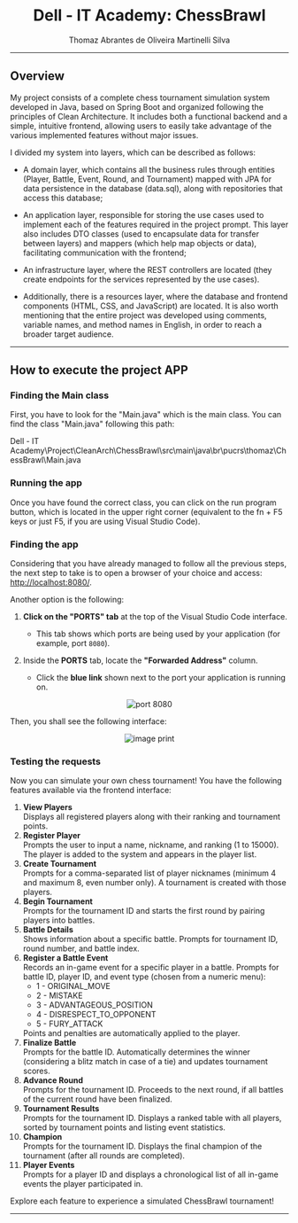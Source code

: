 <h1 align="center">Dell - IT Academy: ChessBrawl</h1>

<p align="center"> Thomaz Abrantes de Oliveira Martinelli Silva</p>

---

## Overview
My project consists of a complete chess tournament simulation system developed in Java, based on Spring Boot and organized following the principles of Clean Architecture. It includes both a functional backend and a simple, intuitive frontend, allowing users to easily take advantage of the various implemented features without major issues.

I divided my system into layers, which can be described as follows:

- A domain layer, which contains all the business rules through entities (Player, Battle, Event, Round, and Tournament) mapped with JPA for data persistence in the database (data.sql), along with repositories that access this database;

- An application layer, responsible for storing the use cases used to implement each of the features required in the project prompt. This layer also includes DTO classes (used to encapsulate data for transfer between layers) and mappers (which help map objects or data), facilitating communication with the frontend;

- An infrastructure layer, where the REST controllers are located (they create endpoints for the services represented by the use cases).

- Additionally, there is a resources layer, where the database and frontend components (HTML, CSS, and JavaScript) are located. It is also worth mentioning that the entire project was developed using comments, variable names, and method names in English, in order to reach a broader target audience.

---

## How to execute the project APP
<h3>Finding the Main class</h3>
<p>First, you have to look for the "Main.java" which is the main class. You can find the class "Main.java" following this path: 

Dell - IT Academy\Project\CleanArch\ChessBrawl\src\main\java\br\pucrs\thomaz\ChessBrawl\Main.java

<h3>Running the app</h3>
Once you have found the correct class, you can click on the run program button, which is located in the upper right corner (equivalent to the fn + F5 keys or just F5, if you are using Visual Studio Code).</p>

<h3>Finding the app</h3>
<p>Considering that you have already managed to follow all the previous steps, the next step to take is to open a browser of your choice and access: <a href ="http://localhost:8080/">http://localhost:8080/</a>.</p>

<p>Another option is the following:</p>

1. **Click on the "PORTS" tab** at the top of the Visual Studio Code interface.
   - This tab shows which ports are being used by your application (for example, port `8080`).

2. Inside the **PORTS** tab, locate the **"Forwarded Address"** column.
   - Click the **blue link** shown next to the port your application is running on.

<p align="center">
  <img src="/workspaces/Chess-Brawl/Dell - IT Academy/Project/CleanArch/ChessBrawl/8080.png" alt="port 8080">
</p>

<p>Then, you shall see the following interface:</p>

<p align="center">
  <img src="/workspaces/Chess-Brawl/Dell - IT Academy/Project/CleanArch/ChessBrawl/interfaceChessBrawl.png" alt="image print">
</p>

<h3>Testing the requests</h3>
<p>
Now you can simulate your own chess tournament! You have the following features available via the frontend interface:
</p>

<ol>
  <li><strong>View Players</strong><br>
    Displays all registered players along with their ranking and tournament points.
  </li>

  <li><strong>Register Player</strong><br>
    Prompts the user to input a name, nickname, and ranking (1 to 15000). The player is added to the system and appears in the player list.
  </li>

  <li><strong>Create Tournament</strong><br>
    Prompts for a comma-separated list of player nicknames (minimum 4 and maximum 8, even number only). A tournament is created with those players.
  </li>

  <li><strong>Begin Tournament</strong><br>
    Prompts for the tournament ID and starts the first round by pairing players into battles.
  </li>

  <li><strong>Battle Details</strong><br>
    Shows information about a specific battle. Prompts for tournament ID, round number, and battle index.
  </li>

  <li><strong>Register a Battle Event</strong><br>
    Records an in-game event for a specific player in a battle. Prompts for battle ID, player ID, and event type (chosen from a numeric menu):
    <ul>
      <li>1 - ORIGINAL_MOVE</li>
      <li>2 - MISTAKE</li>
      <li>3 - ADVANTAGEOUS_POSITION</li>
      <li>4 - DISRESPECT_TO_OPPONENT</li>
      <li>5 - FURY_ATTACK</li>
    </ul>
    Points and penalties are automatically applied to the player.
  </li>

  <li><strong>Finalize Battle</strong><br>
    Prompts for the battle ID. Automatically determines the winner (considering a blitz match in case of a tie) and updates tournament scores.
  </li>

  <li><strong>Advance Round</strong><br>
    Prompts for the tournament ID. Proceeds to the next round, if all battles of the current round have been finalized.
  </li>

  <li><strong>Tournament Results</strong><br>
    Prompts for the tournament ID. Displays a ranked table with all players, sorted by tournament points and listing event statistics.
  </li>

  <li><strong>Champion</strong><br>
    Prompts for the tournament ID. Displays the final champion of the tournament (after all rounds are completed).
  </li>

  <li><strong>Player Events</strong><br>
    Prompts for a player ID and displays a chronological list of all in-game events the player participated in.
  </li>
</ol>

<p>
Explore each feature to experience a simulated ChessBrawl tournament!
</p>

---

<p align="center">
</p>
